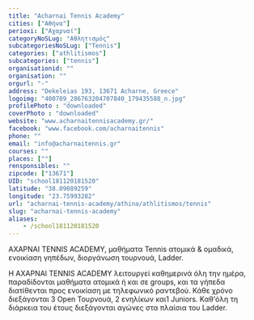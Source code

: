 ```yaml
---
title: "Acharnai Tennis Academy"
cities: ["Αθήνα"]
perioxi: ["Αχαρναί"]
categoryNoSLug: "Αθλητισμός"
subcategoriesNoSLug: ["Tennis"]
categories: ["athlitismos"]
subcategories: ["tennis"]
organisationid: ""
organisation: ""
orgurl: "-"
address: "Dekeleias 193, 13671 Acharne, Greece"
logoimg: "400709_286763204707840_179435588_n.jpg"
profilePhoto : "downloaded"
coverPhoto : "downloaded"
website: "www.acharnaitennisacademy.gr/"
facebook: "www.facebook.com/acharnaitennis"
phone: ""
email: "info@acharnaitennis.gr"
courses: ""
places: [""]
rensponsibles: ""
zipcode: ["13671"]
UID: "school181120181520"
latitude: "38.09089259"
longitude: "23.75993282"
url: "acharnai-tennis-academy/athina/athlitismos/tennis"
slug: "acharnai-tennis-academy"
aliases:
    - /school181120181520
---
```



ΑΧΑΡΝΑΙ TENNIS ACADEMY, μαθήματα Tennis ατομικά &amp; ομαδικά, ενοικίαση γηπέδων, διοργάνωση τουρνουά, Ladder.

Η ΑΧΑΡΝΑΙ TENNIS ACADEMY λειτουργεί καθημερινά όλη την ημέρα, παραδίδονται μαθήματα ατομικά ή και σε groups, και τα γήπεδα διατίθενται προς ενοικίαση με τηλεφωνικό ραντεβού. Κάθε χρόνο διεξάγονται 3 Open Τουρνουά, 2 ενηλίκων και1 Juniors. Καθ&#39;όλη τη διάρκεια του έτους διεξάγονται αγώνες στα πλαίσια του Ladder.